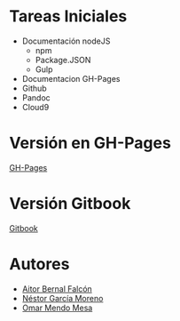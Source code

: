 # Tareas Iniciales
* Documentación nodeJS
  * npm
  * Package.JSON
  * Gulp
* Documentacion GH-Pages
* Github
* Pandoc
* Cloud9

# Versión en GH-Pages

[GH-Pages](https://ull-esit-dsi-1617.github.io/tareas-iniciales-aitor-nestor-omar/)


# Versión Gitbook

[Gitbook](https://chinegua.gitbooks.io/tareas-iniciales-aitornestoromar/content/)

# Autores
* [Aitor Bernal Falcón](https://chinegua.github.io/)
* [Néstor García Moreno](https://nestor-gm.github.io/)
* [Omar Mendo Mesa](https://ozzrocker95.github.io/)
